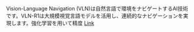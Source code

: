Vision-Language Navigation (VLN)は自然言語で環境をナビゲートするAI技術です。VLN-R1は大規模視覚言語モデルを活用し、連続的なナビゲーションを実現します。強化学習を用いて精度
[Link](http://arxiv.org/abs/2506.17221v1)

